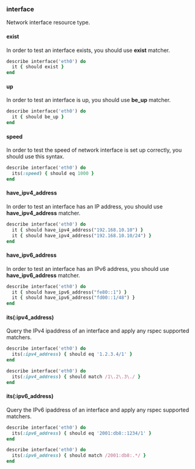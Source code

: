 ### <a name="interface">interface</a>

Network interface resource type.

#### exist

In order to test an interface exists, you should use **exist** matcher.

```ruby
describe interface('eth0') do
  it { should exist }
end
```

#### up

In order to test an interface is up, you should use **be_up** matcher.

```ruby
describe interface('eth0') do
  it { should be_up }
end
```

#### speed

In order to test the speed of network interface is set up correctly, you should use this syntax.

```ruby
describe interface('eth0') do
  its(:speed) { should eq 1000 }
end
```

#### have\_ipv4\_address

In order to test an interface has an IP address, you should use **have\_ipv4\_address** matcher.

```ruby
describe interface('eth0') do
  it { should have_ipv4_address("192.168.10.10") }
  it { should have_ipv4_address("192.168.10.10/24") }
end
```
#### have\_ipv6\_address

In order to test an interface has an IPv6 address, you should use **have\_ipv6\_address** matcher.

```ruby
describe interface('eth0') do
  it { should have_ipv6_address("fe80::1") }
  it { should have_ipv6_address("fd00::1/48") }
end
```

#### its(:ipv4_address)

Query the IPv4 ipaddress of an interface and apply any rspec supported matchers.

```ruby
describe interface('eth0') do
  its(:ipv4_address) { should eq '1.2.3.4/1' }
end

describe interface('eth0') do
  its(:ipv4_address) { should match /1\.2\.3\./ }
end
```

#### its(:ipv6_address)

Query the IPv6 ipaddress of an interface and apply any rspec supported matchers.

```ruby
describe interface('eth0') do
  its(:ipv6_address) { should eq '2001:db8::1234/1' }
end

describe interface('eth0') do
  its(:ipv6_address) { should match /2001:db8:.*/ }
end
```
